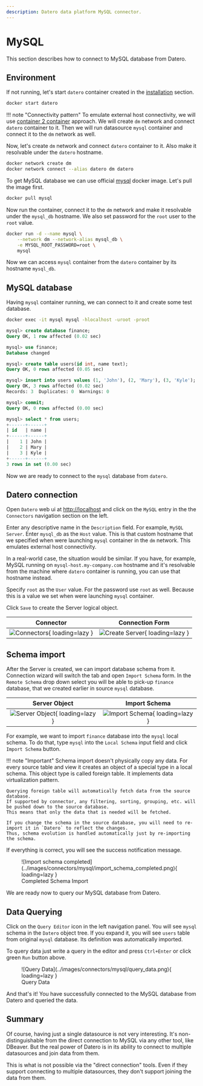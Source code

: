 ```yaml
---
description: Datero data platform MySQL connector.
---
```


# MySQL
This section describes how to connect to MySQL database from Datero.

## Environment
If not running, let's start `datero` container created in the [installation](../installation.md#running-the-container) section.
``` sh
docker start datero
```

!!! note "Connectivity pattern"
    To emulate external host connectivity, we will use [container 2 container](./index.md#container-to-container) approach.
    We will create `dm` network and connect `datero` container to it.
    Then we will run datasource `mysql` container and connect it to the `dm` network as well.

Now, let's create `dm` network and connect `datero` container to it.
Also make it resolvable under the `datero` hostname.
``` sh
docker network create dm
docker network connect --alias datero dm datero
```

To get MySQL database we can use official [mysql](https://hub.docker.com/_/mysql) docker image.
Let's pull the image first.
``` sh
docker pull mysql
```
Now run the container, connect it to the `dm` network and make it resolvable under the `mysql_db` hostname.
We also set password for the `root` user to the `root` value.
``` sh
docker run -d --name mysql \
    --network dm --network-alias mysql_db \
    -e MYSQL_ROOT_PASSWORD=root \
    mysql
```
Now we can access `mysql` container from the `datero` container by its hostname `mysql_db`.


## MySQL database
Having `mysql` container running, we can connect to it and create some test database.
``` sh
docker exec -it mysql mysql -hlocalhost -uroot -proot
```

``` sql
mysql> create database finance;
Query OK, 1 row affected (0.02 sec)

mysql> use finance;
Database changed

mysql> create table users(id int, name text);
Query OK, 0 rows affected (0.05 sec)

mysql> insert into users values (1, 'John'), (2, 'Mary'), (3, 'Kyle');
Query OK, 3 rows affected (0.02 sec)
Records: 3  Duplicates: 0  Warnings: 0

mysql> commit;
Query OK, 0 rows affected (0.00 sec)

mysql> select * from users;
+------+------+
| id   | name |
+------+------+
|    1 | John |
|    2 | Mary |
|    3 | Kyle |
+------+------+
3 rows in set (0.00 sec)
```

Now we are ready to connect to the `mysql` database from `datero`.


## Datero connection
Open `Datero` web ui at [http://localhost](http://localhost) and click on the `MySQL` entry in the the `Connectors` navigation section on the left.

Enter any descriptive name in the `Description` field. For example, `MySQL Server`.
Enter `mysql_db` as the `Host` value.
This is that custom hostname that we specified when were launching `mysql` container in the `dm` network.
This emulates external host connectivity.

In a real-world case, the situation would be similar.
If you have, for example, MySQL running on `mysql-host.my-company.com` hostname and
it's resolvable from the machine where `datero` container is running, you can use that hostname instead.

Specify `root` as the `User` value.
For the password use `root` as well. Because this is a value we set when were launching `mysql` container.

Click `Save` to create the Server logical object.

Connector|Connection Form
:---:|:---:
![Connectors](../images/connectors.jpg){ loading=lazy }|![Create Server](../images/connectors/mysql/create_server.png){ loading=lazy }


## Schema import
After the Server is created, we can import database schema from it.
Connection wizard will switch the tab and open `Import Schema` form.
In the `Remote Schema` drop down select you will be able to pick-up `finance` database,
that we created earlier in source `mysql` database.

Server Object|Import Schema
:---:|:---:
![Server Object](../images/connectors/mysql/server_entry.png){ loading=lazy }|![Import Schema](../images/connectors/mysql/import_schema.png){ loading=lazy }

For example, we want to import  `finance` database into the `mysql` local schema.
To do that, type `mysql` into the `Local Schema` input field and click `Import Schema` button.

!!! note "Important"
    Schema import doesn't physically copy any data.
    For every source table and view it creates an object of a special type in a local schema.
    This object type is called foreign table.
    It implements data virtualization pattern.

    Querying foreign table will automatically fetch data from the source database.
    If supported by connector, any filtering, sorting, grouping, etc. will be pushed down to the source database.
    This means that only the data that is needed will be fetched.

    If you change the schema in the source database, you will need to re-import it in `Datero` to reflect the changes.
    Thus, schema evolution is handled automatically just by re-importing the schema.

If everything is correct, you will see the success notification message.
<figure markdown>
  ![Import schema completed](../images/connectors/mysql/import_schema_completed.png){ loading=lazy }
  <figcaption>Completed Schema Import</figcaption>
</figure>

We are ready now to query our MySQL database from Datero.

## Data Querying
Click on the `Query Editor` icon in the left navigation panel.
You will see `mysql` schema in the `Datero` object tree.
If you expand it, you will see `users` table from original `mysql` database.
Its definition was automatically imported.

To query data just write a query in the editor and press `Ctrl+Enter` or click green `Run` button above.

<figure markdown>
  ![Query Data](../images/connectors/mysql/query_data.png){ loading=lazy }
  <figcaption>Query Data</figcaption>
</figure>

And that's it! You have successfully connected to the MySQL database from Datero and queried the data.

## Summary
Of course, having just a single datasource is not very interesting.
It's non-distinguishable from the direct connection to MySQL via any other tool, like DBeaver.
But the real power of Datero is in its ability to connect to multiple datasources and join data from them.

This is what is not possible via the "direct connection" tools.
Even if they support connecting to multiple datasources, they don't support joining the data from them.
